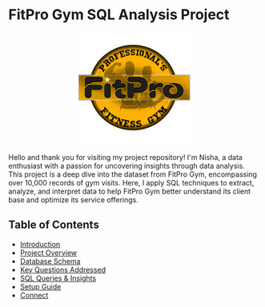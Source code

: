 # FitPro Gym SQL Analysis Project

<p align="center">
  <img src="https://github.com/nishabidla/Fitpro_gym/blob/main/fitpro%20gym.jpg" alt="FitPro Gym Banner">
</p>

Hello and thank you for visiting my project repository! I'm Nisha, a data enthusiast with a passion for uncovering insights through data analysis. This project is a deep dive into the dataset from FitPro Gym, encompassing over 10,000 records of gym visits. Here, I apply SQL techniques to extract, analyze, and interpret data to help FitPro Gym better understand its client base and optimize its service offerings.

## Table of Contents
- [Introduction](#introduction)
- [Project Overview](#project-overview)
- [Database Schema](#database-schema)
- [Key Questions Addressed](#key-questions-addressed)
- [SQL Queries & Insights](#sql-queries--insights)
- [Setup Guide](#setup-guide)
- [Connect](#connect)


